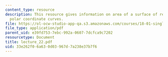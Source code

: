 ```yaml
---
content_type: resource
description: This resource gives information on area of a surface of revolution and
  polar coordinate curves.
file: https://ol-ocw-studio-app-qa.s3.amazonaws.com/courses/18-01-single-variable-calculus-fall-2005/33e262f06a630d03967d7a238e37b7f6_lecture_22.pdf
file_type: application/pdf
parent_uid: e39fd753-7ebc-992a-0607-7dcfca9c7202
resourcetype: Document
title: lecture_22.pdf
uid: 33e262f0-6a63-0d03-967d-7a238e37b7f6
---
```

